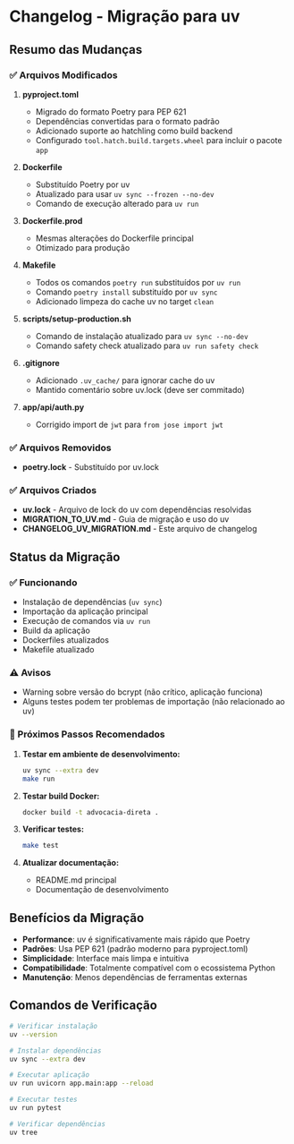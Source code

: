 # Changelog - Migração para uv

## Resumo das Mudanças

### ✅ Arquivos Modificados

1. **pyproject.toml**
   - Migrado do formato Poetry para PEP 621
   - Dependências convertidas para o formato padrão
   - Adicionado suporte ao hatchling como build backend
   - Configurado `tool.hatch.build.targets.wheel` para incluir o pacote `app`

2. **Dockerfile**
   - Substituído Poetry por uv
   - Atualizado para usar `uv sync --frozen --no-dev`
   - Comando de execução alterado para `uv run`

3. **Dockerfile.prod**
   - Mesmas alterações do Dockerfile principal
   - Otimizado para produção

4. **Makefile**
   - Todos os comandos `poetry run` substituídos por `uv run`
   - Comando `poetry install` substituído por `uv sync`
   - Adicionado limpeza do cache uv no target `clean`

5. **scripts/setup-production.sh**
   - Comando de instalação atualizado para `uv sync --no-dev`
   - Comando safety check atualizado para `uv run safety check`

6. **.gitignore**
   - Adicionado `.uv_cache/` para ignorar cache do uv
   - Mantido comentário sobre uv.lock (deve ser commitado)

7. **app/api/auth.py**
   - Corrigido import de `jwt` para `from jose import jwt`

### ✅ Arquivos Removidos

- **poetry.lock** - Substituído por uv.lock

### ✅ Arquivos Criados

- **uv.lock** - Arquivo de lock do uv com dependências resolvidas
- **MIGRATION_TO_UV.md** - Guia de migração e uso do uv
- **CHANGELOG_UV_MIGRATION.md** - Este arquivo de changelog

## Status da Migração

### ✅ Funcionando
- Instalação de dependências (`uv sync`)
- Importação da aplicação principal
- Execução de comandos via `uv run`
- Build da aplicação
- Dockerfiles atualizados
- Makefile atualizado

### ⚠️ Avisos
- Warning sobre versão do bcrypt (não crítico, aplicação funciona)
- Alguns testes podem ter problemas de importação (não relacionado ao uv)

### 🔧 Próximos Passos Recomendados

1. **Testar em ambiente de desenvolvimento:**
   ```bash
   uv sync --extra dev
   make run
   ```

2. **Testar build Docker:**
   ```bash
   docker build -t advocacia-direta .
   ```

3. **Verificar testes:**
   ```bash
   make test
   ```

4. **Atualizar documentação:**
   - README.md principal
   - Documentação de desenvolvimento

## Benefícios da Migração

- **Performance**: uv é significativamente mais rápido que Poetry
- **Padrões**: Usa PEP 621 (padrão moderno para pyproject.toml)
- **Simplicidade**: Interface mais limpa e intuitiva
- **Compatibilidade**: Totalmente compatível com o ecossistema Python
- **Manutenção**: Menos dependências de ferramentas externas

## Comandos de Verificação

```bash
# Verificar instalação
uv --version

# Instalar dependências
uv sync --extra dev

# Executar aplicação
uv run uvicorn app.main:app --reload

# Executar testes
uv run pytest

# Verificar dependências
uv tree
```